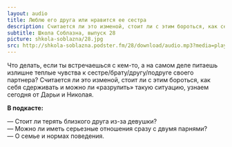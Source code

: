 ```yaml
---
layout: audio
title: Люблю его друга или нравится ее сестра
description: Считается ли это изменой, стоит ли с этим бороться, как себя сдерживать и можно ли «разрулить» такую ситуацию?
subtitle: Школа Соблазна, выпуск 28
picture: shkola-soblazna/28.jpg
src: http://shkola-soblazna.podster.fm/28/download/audio.mp3?media=player
---
```


Что делать, если ты встречаешься с кем-то, а на самом деле питаешь излишне теплые чувства к сестре/брату/другу/подруге своего партнера? Считается ли это изменой, стоит ли с этим бороться, как себя сдерживать и можно ли «разрулить» такую ситуацию, узнаем сегодня от Дарьи и Николая.

**В подкасте:**

— Стоит ли терять близкого друга из-за девушки?  
— Можно ли иметь серьезные отношения сразу с двумя парнями?  
— О семье и нормах поведения.  
